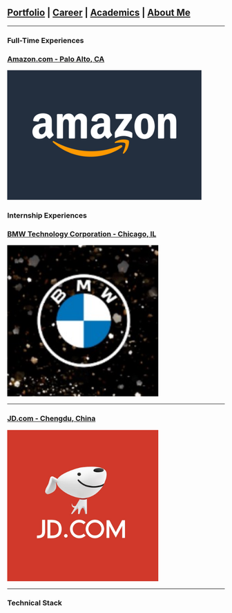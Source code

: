 ## [Portfolio](https://yizhuowu.github.io/) | [Career](https://yizhuowu.github.io/career) | [Academics](https://yizhuowu.github.io/academics) | [About Me](https://yizhuowu.github.io/about)
---
### Full-Time Experiences

### [Amazon.com - Palo Alto, CA](https://yizhuowu.github.io/amazon)
<img src="images/career/amazon/amazon.png" width="450" height="300"/>

### Internship Experiences

### [BMW Technology Corporation - Chicago, IL](https://yizhuowu.github.io/bmw)
<img src="images/career/bmw/bmw2.jpg" width="350" height="350"/>

---
### [JD.com - Chengdu, China](https://yizhuowu.github.io/jd)
<img src="images/career/jd/jd1.jpeg" width="350" height="350"/>

---
### Technical Stack